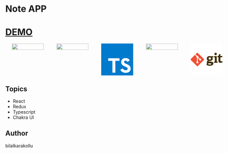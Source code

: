 # Note APP

# [DEMO](https://react-note-app-delta.vercel.app/)

<div style="display:flex">
<img style="margin:0px 20px" src="https://user-images.githubusercontent.com/24482512/104732205-f043b700-574d-11eb-84fe-3842f9f26530.png" width="100" height="100%" display="inline">
<img style="margin:0px 20px" src="https://user-images.githubusercontent.com/24482512/104730911-f20c7b00-574b-11eb-9a6b-690efda3a8ee.png" width="100" height="100%" display="inline">
<img style="margin:0px 20px" src="https://raw.githubusercontent.com/github/explore/80688e429a7d4ef2fca1e82350fe8e3517d3494d/topics/typescript/typescript.png" width="100" height="100%" display="inline">
<img style="margin:0px 20px" src="https://avatars.githubusercontent.com/u/54212428?s=200&v=4" width="100" height="100%" display="inline">
<img style="margin:0px 20px" src="https://raw.githubusercontent.com/github/explore/80688e429a7d4ef2fca1e82350fe8e3517d3494d/topics/git/git.png" width="100" height="100%" display="inline">
</div>

## Topics

- React
- Redux
- Typescript
- Chakra UI

## Author

bilalkarakollu